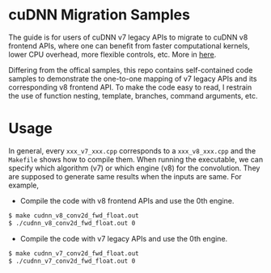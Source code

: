 # cuDNN Migration Samples 

The guide is for users of cuDNN v7 legacy APIs to migrate to cuDNN v8 frontend
APIs, where one can benefit from faster computational kernels, lower CPU
overhead, more flexible controls, etc. More in [here](https://github.com/NVIDIA/cudnn-frontend).

Differing from the offical samples, this repo contains self-contained code
samples to demonstrate the one-to-one mapping of v7 legacy APIs and its
corresponding v8 frontend API. To make the code easy to read, I restrain the use
of function nesting, template, branches, command arguments, etc.

# Usage
In general, every `xxx_v7_xxx.cpp` corresponds to a `xxx_v8_xxx.cpp` and the
`Makefile` shows how to compile them. When running the executable, we can
specify which algorithm (v7) or which engine (v8) for the convolution. They are
supposed to generate same results when the inputs are same. For example,

- Compile the code with v8 frontend APIs and use the 0th engine.
```bash
$ make cudnn_v8_conv2d_fwd_float.out
$ ./cudnn_v8_conv2d_fwd_float.out 0
```

- Compile the code with v7 legacy APIs and use the 0th engine.

```bash
$ make cudnn_v7_conv2d_fwd_float.out
$ ./cudnn_v7_conv2d_fwd_float.out 0
```
